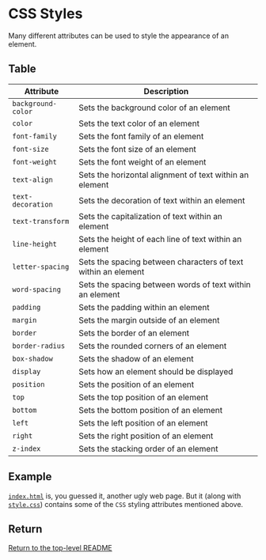 # CSS Styles

Many different attributes can be used to style the appearance of an element.

## Table

| Attribute          | Description                                                   |
| ------------------ | ------------------------------------------------------------- |
| `background-color` | Sets the background color of an element                       |
| `color`            | Sets the text color of an element                             |
| `font-family`      | Sets the font family of an element                            |
| `font-size`        | Sets the font size of an element                              |
| `font-weight`      | Sets the font weight of an element                            |
| `text-align`       | Sets the horizontal alignment of text within an element       |
| `text-decoration`  | Sets the decoration of text within an element                 |
| `text-transform`   | Sets the capitalization of text within an element             |
| `line-height`      | Sets the height of each line of text within an element        |
| `letter-spacing`   | Sets the spacing between characters of text within an element |
| `word-spacing`     | Sets the spacing between words of text within an element      |
| `padding`          | Sets the padding within an element                            |
| `margin`           | Sets the margin outside of an element                         |
| `border`           | Sets the border of an element                                 |
| `border-radius`    | Sets the rounded corners of an element                        |
| `box-shadow`       | Sets the shadow of an element                                 |
| `display`          | Sets how an element should be displayed                       |
| `position`         | Sets the position of an element                               |
| `top`              | Sets the top position of an element                           |
| `bottom`           | Sets the bottom position of an element                        |
| `left`             | Sets the left position of an element                          |
| `right`            | Sets the right position of an element                         |
| `z-index`          | Sets the stacking order of an element                         |

## Example

[`index.html`](./index.html) is, you guessed it, another ugly web page.
But it (along with [`style.css`](./style.css)) contains some of the `CSS` styling attributes mentioned above.

## Return

[Return to the top-level README](./../../README.md)
